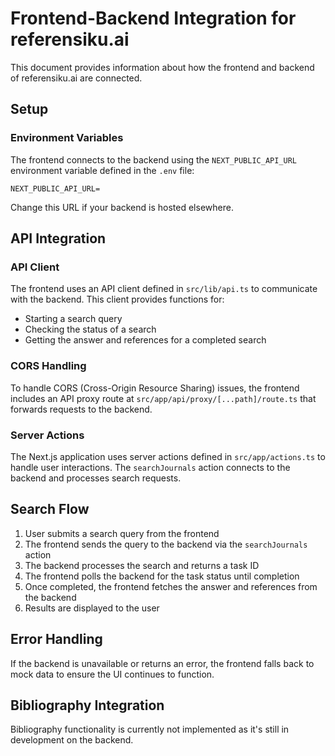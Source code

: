 # Frontend-Backend Integration for referensiku.ai

This document provides information about how the frontend and backend of referensiku.ai are connected.

## Setup

### Environment Variables

The frontend connects to the backend using the `NEXT_PUBLIC_API_URL` environment variable defined in the `.env` file:

```
NEXT_PUBLIC_API_URL=
```

Change this URL if your backend is hosted elsewhere.

## API Integration

### API Client

The frontend uses an API client defined in `src/lib/api.ts` to communicate with the backend. This client provides functions for:

- Starting a search query
- Checking the status of a search
- Getting the answer and references for a completed search

### CORS Handling

To handle CORS (Cross-Origin Resource Sharing) issues, the frontend includes an API proxy route at `src/app/api/proxy/[...path]/route.ts` that forwards requests to the backend.

### Server Actions

The Next.js application uses server actions defined in `src/app/actions.ts` to handle user interactions. The `searchJournals` action connects to the backend and processes search requests.

## Search Flow

1. User submits a search query from the frontend
2. The frontend sends the query to the backend via the `searchJournals` action
3. The backend processes the search and returns a task ID
4. The frontend polls the backend for the task status until completion
5. Once completed, the frontend fetches the answer and references from the backend
6. Results are displayed to the user

## Error Handling

If the backend is unavailable or returns an error, the frontend falls back to mock data to ensure the UI continues to function.

## Bibliography Integration

Bibliography functionality is currently not implemented as it's still in development on the backend.
